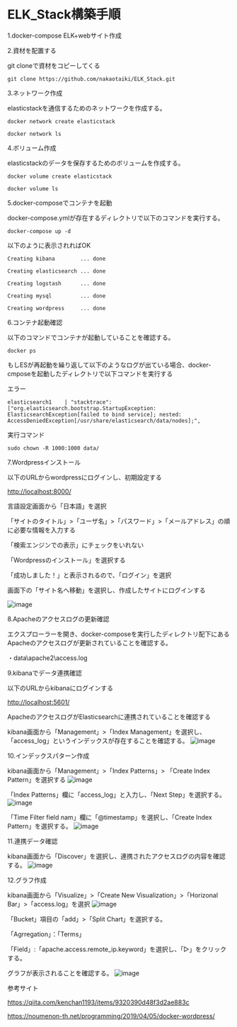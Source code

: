# ELK_Stack構築手順
1.docker-compose ELK+webサイト作成

2.資材を配置する

git cloneで資材をコピーしてくる

```
git clone https://github.com/nakaotaiki/ELK_Stack.git
```

3.ネットワーク作成

elasticstackを通信するためのネットワークを作成する。

```
docker network create elasticstack
```
```
docker network ls
```


4.ボリューム作成

elasticstackのデータを保存するためのボリュームを作成する。

```
docker volume create elasticstack
```

```
docker volume ls
```


5.docker-composeでコンテナを起動

docker-compose.ymlが存在するディレクトリで以下のコマンドを実行する。

```
docker-compose up -d
```

以下のように表示されればOK

```
Creating kibana        ... done

Creating elasticsearch ... done

Creating logstash      ... done

Creating mysql         ... done

Creating wordpress     ... done
```

6.コンテナ起動確認

以下のコマンドでコンテナが起動していることを確認する。

```
docker ps
```

もしESが再起動を繰り返して以下のようなログが出ている場合、docker-cmposeを起動したディレクトリで以下コマンドを実行する

エラー

```
elasticsearch1    | "stacktrace": ["org.elasticsearch.bootstrap.StartupException: ElasticsearchException[failed to bind service]; nested: AccessDeniedException[/usr/share/elasticsearch/data/nodes];",
```

実行コマンド
```
sudo chown -R 1000:1000 data/
```

7.Wordpressインストール

以下のURLからwordpressにログインし、初期設定する

<http://localhost:8000/>

言語設定画面から「日本語」を選択

「サイトのタイトル」>「ユーザ名」>「パスワード」>「メールアドレス」の順に必要な情報を入力する

「検索エンジンでの表示」にチェックをいれない

「Wordpressのインストール」を選択する

「成功しました！」と表示されるので、「ログイン」を選択

画面下の「サイト名へ移動」を選択し、作成したサイトにログインする

![image](https://user-images.githubusercontent.com/73123382/205108297-3316c8da-515e-4cb8-9c37-8359a18e8c01.png)

8.Apacheのアクセスログの更新確認

エクスプローラーを開き、docker-composeを実行したディレクトリ配下にあるApacheのアクセスログが更新されていることを確認する。

・data\apache2\access.log

9.kibanaでデータ連携確認

以下のURLからkibanaにログインする

<http://localhost:5601/>

ApacheのアクセスログがElasticsearchに連携されていることを確認する

kibana画面から「Management」>「Index Management」を選択し、「access\_log」というインデックスが存在することを確認する。
![image](https://user-images.githubusercontent.com/73123382/205113717-8fe77e51-7a14-4c2d-9ae2-4fc774c662cb.png)

10.インデックスパターン作成

kibana画面から「Management」>「Index Patterns」> 「Create Index Pattern」を選択する
![image](https://user-images.githubusercontent.com/73123382/205113873-8aa56217-3f9d-4ef8-8ffe-bf11f51d3955.png)


「Index Patterns」欄に「access_log」と入力し、「Next Step」を選択する。
![image](https://user-images.githubusercontent.com/73123382/205114060-8efd2a3d-3395-401a-9486-565bca9dd57e.png)


「Time Filter field nam」欄に「@timestamp」を選択し、「Create Index Pattern」を選択する。
![image](https://user-images.githubusercontent.com/73123382/205114140-928528b2-e1b6-4a39-8d21-783c22ab6fa0.png)


11.連携データ確認

kibana画面から「Discover」を選択し、連携されたアクセスログの内容を確認する。
![image](https://user-images.githubusercontent.com/73123382/205114376-bfb7c41c-3cdf-4e38-bc12-57df2a4ce901.png)


12.グラフ作成

kibana画面から「Visualize」>「Create New Visualization」>「Horizonal Bar」>「access.log」を選択
![image](https://user-images.githubusercontent.com/73123382/205114565-d756a465-7712-4b73-82bd-402b436f6134.png)


「Bucket」項目の「add」>「Split Chart」を選択する。

「Agrregation」：「Terms」

「Field」:「apache.access.remote_ip.keyword」を選択し、「▷」をクリックする。

グラフが表示されることを確認する。
![image](https://user-images.githubusercontent.com/73123382/205114979-de7aff85-69ea-4d85-ba3b-3784869d5318.png)


参考サイト

https://qiita.com/kenchan1193/items/9320390d48f3d2ae883c

https://noumenon-th.net/programming/2019/04/05/docker-wordpress/

